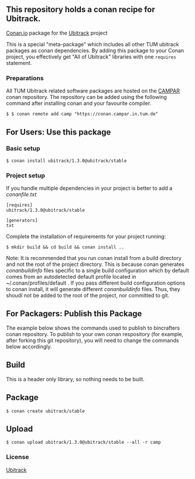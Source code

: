 ## This repository holds a conan recipe for Ubitrack.

[Conan.io](https://conan.io) package for the [Ubitrack](https://github.com/Ubitrack/ubitrack) project

This is a special "meta-package" which includes all other TUM ubitrack packages as conan dependencies. By adding this package to your Conan project, you effectively get "All of Ubitrack" libraries with one `requires` statement.

### Preparations

All TUM Ubitrack related software packages are hosted on the [CAMPAR](http://campar.in.tum.de) conan repository. The repository can be added using the following command after installing conan and your favourite compiler.

    $ $ conan remote add camp "https://conan.campar.in.tum.de"


## For Users: Use this package

### Basic setup

    $ conan install ubitrack/1.3.0@ubitrack/stable

### Project setup

If you handle multiple dependencies in your project is better to add a *conanfile.txt*

    [requires]
    ubitrack/1.3.0@ubitrack/stable

    [generators]
    txt

Complete the installation of requirements for your project running:</small></span>

    $ mkdir build && cd build && conan install ..
    
Note: It is recommended that you run conan install from a build directory and not the root of the project directory.  This is because conan generates *conanbuildinfo* files specific to a single build configuration which by default comes from an autodetected default profile located in ~/.conan/profiles/default .  If you pass different build configuration options to conan install, it will generate different *conanbuildinfo* files.  Thus, they shoudl not be added to the root of the project, nor committed to git. 

## For Packagers: Publish this Package

The example below shows the commands used to publish to bincrafters conan repository. To publish to your own conan respository (for example, after forking this git repository), you will need to change the commands below accordingly. 

## Build  

This is a header only library, so nothing needs to be built.

## Package 

    $ conan create ubitrack/stable
    

## Upload

    $ conan upload ubitrack/1.3.0@ubitrack/stable --all -r camp

### License
[Ubitrack](LICENSE)